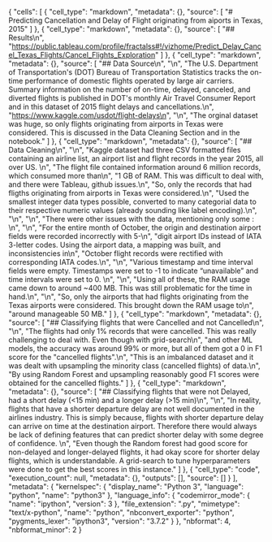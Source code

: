 {
 "cells": [
  {
   "cell_type": "markdown",
   "metadata": {},
   "source": [
    "# Predicting Cancellation and Delay of Flight originating from aiports in Texas, 2015"
   ]
  },
  {
   "cell_type": "markdown",
   "metadata": {},
   "source": [
    "## Results\n",
    "https://public.tableau.com/profile/fractalss#!/vizhome/Predict_Delay_Cancel_Texas_Flights/Cancel_Flights_Exploration"
   ]
  },
  {
   "cell_type": "markdown",
   "metadata": {},
   "source": [
    "## Data Source\n",
    "\n",
    "The U.S. Department of Transportation's (DOT) Bureau of Transportation Statistics tracks the on-time performance of domestic flights operated by large air carriers. Summary information on the number of on-time, delayed, canceled, and diverted flights is published in DOT's monthly Air Travel Consumer Report and in this dataset of 2015 flight delays and cancellations.\n",
    "https://www.kaggle.com/usdot/flight-delays\n",
    "\n",
    "The orginal dataset was huge, so only flights originating from airports in Texas were considered. This is discussed in the Data Cleaning Section and in the notebook."
   ]
  },
  {
   "cell_type": "markdown",
   "metadata": {},
   "source": [
    "## Data Cleaning\n",
    "\n",
    "Kaggle dataset had three CSV formatted files containing an airline list, an airport list and  flight records in the year 2015, all over US. \n",
    "The flight file contained information around 6 million records, which consumed more than\n",
    "1 GB of RAM. This was difficult to deal with, and there were Tableau, github issues.\n",
    "So, only the records that had fligths originating from airports in Texas were considered.\n",
    "Used the smallest integer data types possible, converted to many categorial data to their respective numeric values (already sounding like label encoding).\n",
    "\n",
    "\n",
    "There were other issues with the data, mentioning only some : \n",
    "\n",
    "For the entire month of October, the origin and destination airport fields were recorded incorrectly with 5-\n",
    "digit airport IDs instead of IATA 3-letter codes.  Using the airport data, a mapping was built, and inconsistencies in\n",
    "October flight records were rectified with corresponding IATA codes.\n",
    "\n",
    "Various timestamp and time interval fields were empty. Timestamps were set to -1 to indicate “unavailable” and time intervals were set to 0. \n",
    "\n",
    "Using all of these, the RAM usage came down to around ~400 MB. This was still problematic for the time in hand.\n",
    "\n",
    "So, only the airports that had flights originating from the Texas airports were considered. This brought down the RAM usage to\n",
    "around manageable 50 MB."
   ]
  },
  {
   "cell_type": "markdown",
   "metadata": {},
   "source": [
    "## Classifying flights that were Cancelled and not Cancelled\n",
    "\n",
    "The flights had only 1% records that were cancelled. This was really challenging to deal with. Even though with grid-search\n",
    "and other ML models, the accuracy was around 99% or more, but all of them got a 0 in F1 score for the \"cancelled flights\".\n",
    "This is an imbalanced dataset and it was dealt with upsampling the minority class (cancelled flights) of data.\n",
    "By using Random Forest and upsampling reasonably good F1 scores were obtained for the cancelled flights."
   ]
  },
  {
   "cell_type": "markdown",
   "metadata": {},
   "source": [
    "## Classifying flights that were not Delayed,  had a short delay (<15 min) and a longer delay (>15 min)\n",
    "\n",
    "In reality, flights that have a shorter departure delay are not well documented in the airlines industry. This is simply because, flights with shorter departure delay can arrive on time at the destination airport. Therefore there would always be lack of defining features that can predict shorter delay with some degree of confidence. \n",
    "Even though the Random forest had good score for non-delayed and longer-delayed flights, it had okay score for shorter delay flights, which is understandable. A grid-search to tune hyperparameters were done to get the best scores in this instance."
   ]
  },
  {
   "cell_type": "code",
   "execution_count": null,
   "metadata": {},
   "outputs": [],
   "source": []
  }
 ],
 "metadata": {
  "kernelspec": {
   "display_name": "Python 3",
   "language": "python",
   "name": "python3"
  },
  "language_info": {
   "codemirror_mode": {
    "name": "ipython",
    "version": 3
   },
   "file_extension": ".py",
   "mimetype": "text/x-python",
   "name": "python",
   "nbconvert_exporter": "python",
   "pygments_lexer": "ipython3",
   "version": "3.7.2"
  }
 },
 "nbformat": 4,
 "nbformat_minor": 2
}
